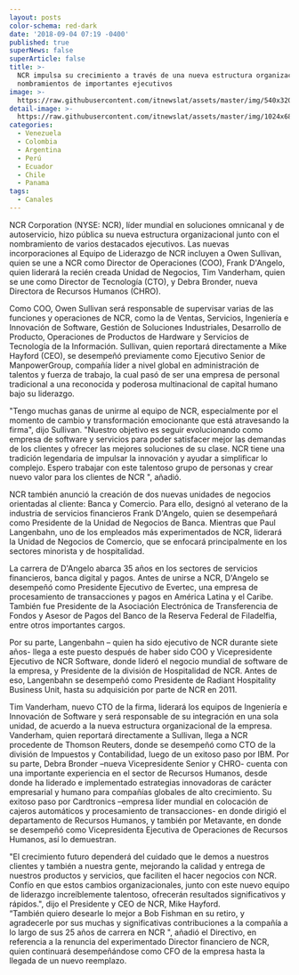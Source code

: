 ```yaml
---
layout: posts
color-schema: red-dark
date: '2018-09-04 07:19 -0400'
published: true
superNews: false
superArticle: false
title: >-
  NCR impulsa su crecimiento a través de una nueva estructura organizacional y
  nombramientos de importantes ejecutivos
image: >-
  https://raw.githubusercontent.com/itnewslat/assets/master/img/540x320/NCR-Sede-p.jpg
detail-image: >-
  https://raw.githubusercontent.com/itnewslat/assets/master/img/1024x680/NCR-Sede-g.jpg
categories:
  - Venezuela
  - Colombia
  - Argentina
  - Perú
  - Ecuador
  - Chile
  - Panama
tags:
  - Canales
---
```

NCR Corporation (NYSE: NCR), líder mundial en soluciones omnicanal y de autoservicio, hizo pública su nueva estructura organizacional junto con el nombramiento de varios destacados ejecutivos. Las nuevas incorporaciones al Equipo de Liderazgo de NCR incluyen a Owen Sullivan, quien se une a NCR como Director de Operaciones (COO), Frank D'Angelo, quien liderará la recién creada Unidad de Negocios, Tim Vanderham, quien se une como Director de Tecnología (CTO), y Debra Bronder, nueva Directora de Recursos Humanos (CHRO).

Como COO, Owen Sullivan será responsable de supervisar varias de las funciones y operaciones de NCR, como la de Ventas, Servicios, Ingeniería e Innovación de Software, Gestión de Soluciones Industriales, Desarrollo de Producto, Operaciones de Productos de Hardware y Servicios de Tecnología de la Información. Sullivan, quien reportará directamente a Mike Hayford (CEO), se desempeñó previamente como Ejecutivo Senior de ManpowerGroup, compañía líder a nivel global en administración de talentos y fuerza de trabajo, la cual pasó de ser una empresa de personal tradicional a una reconocida y poderosa multinacional de capital humano bajo su liderazgo. 

"Tengo muchas ganas de unirme al equipo de NCR, especialmente por el momento de cambio y transformación emocionante que está atravesando la firma", dijo Sullivan. "Nuestro objetivo es seguir evolucionando como empresa de software y servicios para poder satisfacer mejor las demandas de los clientes y ofrecer las mejores soluciones de su clase. NCR tiene una tradición legendaria de impulsar la innovación y ayudar a simplificar lo complejo. Espero trabajar con este talentoso grupo de personas y crear nuevo valor para los clientes de NCR ", añadió.

NCR también anunció la creación de dos nuevas unidades de negocios orientadas al cliente: Banca y Comercio. Para ello, designó al veterano de la industria de servicios financieros Frank D'Angelo, quien se desempeñará como Presidente de la Unidad de Negocios de Banca.  Mientras que Paul Langenbahn, uno de los empleados más experimentados de NCR, liderará la Unidad de Negocios de Comercio, que se enfocará principalmente en los sectores minorista y de hospitalidad. 

La carrera de D'Angelo abarca 35 años en los sectores de servicios financieros, banca digital y pagos. Antes de unirse a NCR, D'Angelo se desempeñó como Presidente Ejecutivo de Evertec, una empresa de procesamiento de transacciones y pagos en América Latina y el Caribe. También fue Presidente de la Asociación Electrónica de Transferencia de Fondos y Asesor de Pagos del Banco de la Reserva Federal de Filadelfia, entre otros importantes cargos. 

Por su parte, Langenbahn – quien ha sido ejecutivo de NCR durante siete años- llega a este puesto después de haber sido COO y Vicepresidente Ejecutivo de NCR Software, donde lideró el negocio mundial de software de la empresa, y Presidente de la división de Hospitalidad de NCR. Antes de eso, Langenbahn se desempeñó como Presidente de Radiant Hospitality Business Unit, hasta su adquisición por parte de NCR en 2011.

Tim Vanderham, nuevo CTO de la firma, liderará los equipos de Ingeniería e Innovación de Software y será responsable de su integración en una sola unidad, de acuerdo a la nueva estructura organizacional de la empresa. Vanderham, quien reportará directamente a Sullivan, llega a NCR procedente de Thomson Reuters, donde se desempeñó como CTO de la división de Impuestos y Contabilidad, luego de un exitoso paso por IBM.
Por su parte, Debra Bronder –nueva Vicepresidente Senior y CHRO- cuenta con una importante experiencia en el sector de Recursos Humanos, desde donde ha liderado e implementado estrategias innovadoras de carácter empresarial y humano para compañías globales de alto crecimiento. Su exitoso paso por Cardtronics –empresa líder mundial en colocación de cajeros automáticos y procesamiento de transacciones- en donde dirigió el departamento de Recursos Humanos, y también por Metavante, en donde se desempeñó como Vicepresidenta Ejecutiva de Operaciones de Recursos Humanos, así lo demuestran. 

"El crecimiento futuro dependerá del cuidado que le demos a nuestros clientes y también a nuestra gente, mejorando la calidad y entrega de nuestros productos y servicios, que faciliten el hacer negocios con NCR. Confío en que estos cambios organizacionales, junto con este nuevo equipo de liderazgo increíblemente talentoso, ofrecerán resultados significativos y rápidos.", dijo el Presidente y CEO de NCR, Mike Hayford.  
“También quiero desearle lo mejor a Bob Fishman en su retiro, y agradecerle por sus muchas y significativas contribuciones a la compañía a lo largo de sus 25 años de carrera en NCR ", añadió el Directivo, en referencia a la renuncia del experimentado Director financiero de NCR, quien continuará desempeñándose como CFO de la empresa hasta la llegada de un nuevo reemplazo. 